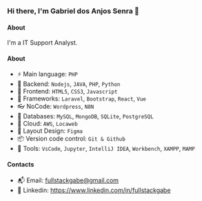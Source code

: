 ### Hi there, I'm Gabriel dos Anjos Senra 👋

#### About
I'm a IT Support Analyst.

#### About
- ⚡️ Main language: `PHP`
- 📡 Backend: `Nodejs`, `JAVA`, `PHP`, `Python`
- 🎉 Frontend: `HTML5`, `CSS3`, `Javascript`
- 🔌 Frameworks: `Laravel`, `Bootstrap`, `React`, `Vue`
- 👓 NoCode: `Wordpress`, `N8N`
- 👑 Databases: `MySQL`, `MongoDB`, `SQLite`, `PostgreSQL`
- 👞 Cloud: `AWS`, `Locaweb`
- 🎨 Layout Design: `Figma` 
- 📦️ Version code control: `Git & Github`
- 🔨 Tools: `VsCode`, `Jupyter`, `IntelliJ IDEA`, `Workbench`, `XAMPP`, `MAMP`

#### Contacts

- 📬 Email: fullstackgabe@gmail.com
- 👤 Linkedin: https://www.linkedin.com/in/fullstackgabe
